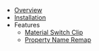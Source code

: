 * [Overview](index.md)
* [Installation](installation.md)
* Features
  * [Material Switch Clip](material-switch-clip.md)
  * [Property Name Remap](property-name-remap.md)
        

